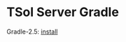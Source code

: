 # TSol Server Gradle

Gradle-2.5: [install](http://exponential.io/blog/2015/03/30/install-gradle-on-ubuntu-linux/
)
